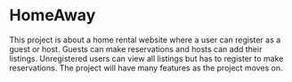 # HomeAway

This project is about a home rental website where a user can register as a guest or host. Guests can make reservations and hosts can add their listings. Unregistered users can view all listings but has to register to make reservations. The project will have many features as the project moves on.
